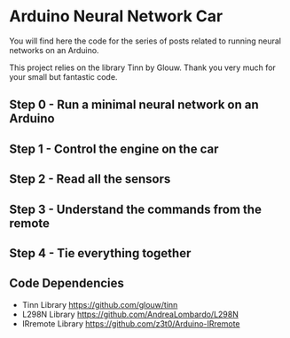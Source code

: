 # Arduino Neural Network Car

You will find here the code for the series of posts related to running neural networks on an Arduino.

This project relies on the library Tinn by Glouw. Thank you very much for your small but fantastic code.

## Step 0 - Run a minimal neural network on an Arduino

## Step 1 - Control the engine on the car

## Step 2 - Read all the sensors

## Step 3 - Understand the commands from the remote

## Step 4 - Tie everything together

## Code Dependencies

* Tinn Library https://github.com/glouw/tinn
* L298N Library https://github.com/AndreaLombardo/L298N
* IRremote Library https://github.com/z3t0/Arduino-IRremote
